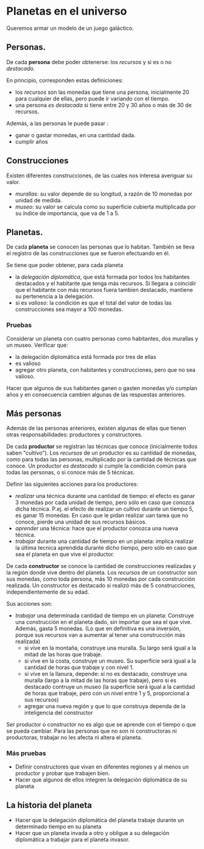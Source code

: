 # Planetas en el universo

Queremos armar un modelo de un juego galáctico.

## Personas.

De cada **persona** debe poder obtenerse: los _recursos_ y si es o no _destacado_. 

En principio, corresponden estas definiciones:
- los _recursos_ son las monedas que tiene una persona, inicialmente 20 para cualquier de ellas, pero puede ir variando con el tiempo.
- una persona _es destacada_ si tiene entre 20 y 30 años o más de 30 de recursos. 

Además, a las personas le puede pasar : 
- ganar o gastar monedas, en una cantidad dada.
- cumplir años

## Construcciones

Existen diferentes construcciones, de las cuales nos interesa averiguar su valor.
- _murallas_: su valor depende de su longitud, a razón de 10 monedas por unidad de medida.
- _museo_: su valor se calcula como su superficie cubierta multiplicada por su índice de importancia, que va de 1 a 5. 

## Planetas.

De cada **planeta** se conocen las personas que lo habitan. También se lleva el registro de las construcciones que se fueron efectuando en él.
 
Se tiene que poder obtener, para cada planeta
- la _delegación diplomática_, que está formada por todos los habitantes destacados y el habitante que tenga más recursos. Si llegara a coincidir que el habitante con más recursos fuera tambien destacado, mantiene su pertenencia a la delegación. 
- si es _valioso_: la condición es que el total del valor de todas las construcciones sea mayor a 100 monedas.


### Pruebas
Considerar un planeta con cuatro personas como habitantes, dos murallas y un museo. Verificar que:
- la delegación diplomática está formada por tres de ellas
- es valioso
- agregar otro planeta, con habitantes y construcciones, pero que no sea valioso. 

Hacer que algunos de sus habitantes ganen o gasten monedas y/o cumplan años y en consecuencia cambien algunas de las respuestas anteriores.


## Más personas

Además de las personas anteriores, existen algunas de ellas que tienen otras responsabilidades: productores y constructores. 

De cada **productor** se registran las técnicas que conoce (inicialmente todos saben "cultivo"). 
Los _recursos_ de un productor es su cantidad de monedas, como para todas las personas, multiplicado por la cantidad de técnicas que conoce.
Un productor _es destacado_ si cumple la condición común para todas las personas, o si conoce más de 5 técnicas.
 
Definir las siguientes acciones para los productores:
- _realizar_ una técnica durante una cantidad de tiempo: el efecto es ganar 3 monedas por cada unidad de tiempo, pero sólo en caso que conozca dicha técnica. P.ej. el efecto de realizar un cultivo durante un tiempo 5, es ganar 15 monedas. En caso que le pidan realizar uan tarea que no conoce, pierde una unidad de sus recursos básicos.
- _aprender_ una técnica: hace que el productor conozca una nueva técnica.
- _trabajar_ durante una cantidad de tiempo en un planeta: implica realizar la última tecnica aprendida durante dicho tiempo, pero sólo en caso que sea el planeta en que vive el productor. 

De cada **constructor** se conoce la cantidad de construcciones realizadas y la región donde vive dentro del planeta. 
Los _recursos_ de un constructor son sus monedas, como toda persona, más 10 monedas por cada construcción realizada.
Un constructor es destacado si realizó más de 5 construcciones, independientemente de su edad. 

Sus acciones son:
- _trabajar_ una determinada cantidad de tiempo en un planeta: Construye una construcción en el planeta dado, sin importar que sea el que vive. Además, gasta 5 monedas. (Lo que en definitiva es una inversión, porque sus recursos van a aumentar al tener una construcción más realizada) 
	- si vive en la montaña, construye una muralla. Su largo será igual a la mitad de las horas que trabaje.
	- si vive en la costa, construye un museo. Su superficie será igual a la cantidad de horas que trabaje y con nivel 1.
	- si vive en la llanura, depende: si no es destacado, construye una muralla (largo a la mitad de las horas que trabaje), pero si es destacado contruye un museo (la superficie será igual a la cantidad de horas que trabaje, pero con un nivel entre 1 y 5, proporcional a sus recursos)
	- agregar una nueva región y que lo que construya dependa de la inteligencia del constructor

Ser productor o constructor no es algo que se aprende con el tiempo o que se pueda cambiar. Para las personas que no son ni constructoras ni productoras, trabajar no les afecta ni altera el planeta.

### Más pruebas
- Definir constructores que vivan en diferentes regiones y al menos un productor y probar que trabajen bien.
- Hacer que algunos de ellos integren la delegación diplomática de su planeta 

## La historia del planeta
- Hacer que la delegación diplomática del planeta trabaje durante un determinado tiempo en su planeta
- Hacer que un planeta invada a otro y obligue a su delegación diplomática a trabajar para el planeta invasor.
